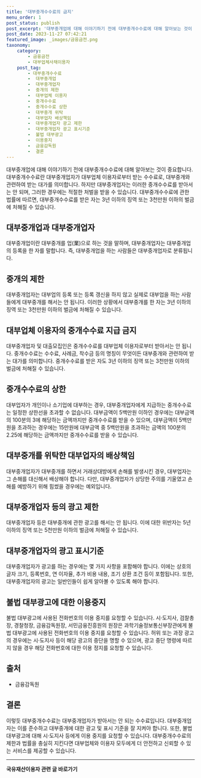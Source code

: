 ```yaml
---
title: '대부중개수수료의 금지'
menu_order: 1
post_status: publish
post_excerpt: '대부중개업에 대해 이야기하기 전에 대부중개수수료에 대해 알아보는 것이 중요합니다. 대부중개수수료란 대부중개업자가 대부업체 이용자로부터 받는 수수료로, 대부중개와 관련하여 받는 대가를 의미합니다. 하지만 대부중개업자는 이러한 중개수수료를 받아서는 안 되며, 그러한 경우에는 적절한 처벌을 받을 수 있습니다. 대부중개수수료에 관한 법률에 따르면, 대부중개수수료를 받은 자는 3년 이하의 징역 또는 3천만원 이하의 벌금에 처해질 수 있습니다.'
post_date: 2023-11-27 07:42:21
featured_image: _images/금융금전.png
taxonomy:
    category:
        - 금융금전
        - 대부업체사채이용자
    post_tag:
        - 대부중개수수료
        -  대부중개업
        -  대부중개업자
        -  중개의 제한
        -  대부업체 이용자
        -  중개수수료
        -  중개수수료 상한
        -  대부중개 위탁
        -  대부업자 배상책임
        -  대부중개업자 광고 제한
        -  대부중개업자 광고 표시기준
        -  불법 대부광고
        -  이용중지
        -  금융감독원
        -  결론
---
```



대부중개업에 대해 이야기하기 전에 대부중개수수료에 대해 알아보는 것이 중요합니다. 대부중개수수료란 대부중개업자가 대부업체 이용자로부터 받는 수수료로, 대부중개와 관련하여 받는 대가를 의미합니다. 하지만 대부중개업자는 이러한 중개수수료를 받아서는 안 되며, 그러한 경우에는 적절한 처벌을 받을 수 있습니다. 대부중개수수료에 관한 법률에 따르면, 대부중개수수료를 받은 자는 3년 이하의 징역 또는 3천만원 이하의 벌금에 처해질 수 있습니다.

## 대부중개업과 대부중개업자

대부중개업이란 대부중개를 업(業)으로 하는 것을 말하며, 대부중개업자는 대부중개업의 등록을 한 자를 말합니다. 즉, 대부중개업을 하는 사람들은 대부중개업자로 분류됩니다.

## 중개의 제한

대부중개업자는 대부업의 등록 또는 등록 갱신을 하지 않고 실제로 대부업을 하는 사람들에게 대부중개를 해서는 안 됩니다. 이러한 상황에서 대부중개를 한 자는 3년 이하의 징역 또는 3천만원 이하의 벌금에 처해질 수 있습니다.

## 대부업체 이용자의 중개수수료 지급 금지

대부중개업자 및 대출모집인은 중개수수료를 대부업체 이용자로부터 받아서는 안 됩니다. 중개수수료는 수수료, 사례금, 착수금 등의 명칭이 무엇이든 대부중개와 관련하여 받는 대가를 의미합니다. 중개수수료를 받은 자도 3년 이하의 징역 또는 3천만원 이하의 벌금에 처해질 수 있습니다.

## 중개수수료의 상한

대부업자가 개인이나 소기업에 대부하는 경우, 대부중개업자에게 지급하는 중개수수료는 일정한 상한선을 초과할 수 없습니다. 대부금액이 5백만원 이하인 경우에는 대부금액의 100분의 3에 해당하는 금액까지만 중개수수료를 받을 수 있으며, 대부금액이 5백만원을 초과하는 경우에는 15만원에 대부금액 중 5백만원을 초과하는 금액의 100분의 2.25에 해당하는 금액까지만 중개수수료를 받을 수 있습니다.

## 대부중개를 위탁한 대부업자의 배상책임

대부중개업자가 대부중개를 하면서 거래상대방에게 손해를 발생시킨 경우, 대부업자는 그 손해를 대신해서 배상해야 합니다. 다만, 대부중개업자가 상당한 주의를 기울였고 손해를 예방하기 위해 힘썼을 경우에는 예외입니다.

## 대부중개업자 등의 광고 제한

대부중개업자 등은 대부중개에 관한 광고를 해서는 안 됩니다. 이에 대한 위반자는 5년 이하의 징역 또는 5천만원 이하의 벌금에 처해질 수 있습니다.

## 대부중개업자의 광고 표시기준

대부중개업자가 광고를 하는 경우에는 몇 가지 사항을 포함해야 합니다. 이에는 상호의 글자 크기, 등록번호, 연 이자율, 추가 비용 내용, 조기 상환 조건 등이 포함됩니다. 또한, 대부중개업자의 광고는 일반인들이 쉽게 알아볼 수 있도록 해야 합니다.

## 불법 대부광고에 대한 이용중지

불법 대부광고에 사용된 전화번호의 이용 중지를 요청할 수 있습니다. 시·도지사, 검찰총장, 경찰청장, 금융감독원장, 서민금융진흥원의 원장은 과학기술정보통신부장관에게 불법 대부광고에 사용된 전화번호의 이용 중지를 요청할 수 있습니다. 허위 또는 과장 광고의 경우에는 시·도지사 등이 해당 광고의 중단을 명할 수 있으며, 광고 중단 명령에 따르지 않을 경우 해당 전화번호에 대한 이용 정지를 요청할 수 있습니다.

## 출처

- 금융감독원

## 결론

이렇듯 대부중개수수료는 대부중개업자가 받아서는 안 되는 수수료입니다. 대부중개업자는 이를 준수하고 대부중개에 대한 광고 및 표시 기준을 잘 지켜야 합니다. 또한, 불법 대부광고에 대해 시·도지사 등에게 이용 중지를 요청할 수 있습니다. 대부중개수수료의 제한과 법률을 충실히 지킨다면 대부업체와 이용자 모두에게 더 안전하고 신뢰할 수 있는 서비스를 제공할 수 있습니다.
<!-- wp:separator -->
<hr class="wp-block-separator has-alpha-channel-opacity"/>
<!-- /wp:separator -->

<!-- wp:group {"backgroundColor":"base","layout":{"type":"constrained"}} -->
<div class="wp-block-group has-base-background-color has-background"><!-- wp:paragraph {"align":"center","fontSize":"medium"} -->
<p class="has-text-align-center has-large-font-size"><strong>국유재산이용자 관련 글 바로가기</strong></p>
<!-- /wp:paragraph -->


<!-- wp:latest-posts
{"categories":[{"id":7404,"count":19,"description":"","link":"https://uknowlaw.com/category/%ea%b5%ad%ec%9c%a0%ec%9e%ac%ec%82%b0%ec%9d%b4%ec%9a%a9%ec%9e%90/","name":"국유재산이용자","slug":"국유재산이용자","taxonomy":"category","parent":0,"meta":[],"_links":{"self":[{"href":"https://uknowlaw.com/wp-json/wp/v2/categories/7404"}],"collection":[{"href":"https://uknowlaw.com/wp-json/wp/v2/categories"}],"about":[{"href":"https://uknowlaw.com/wp-json/wp/v2/taxonomies/category"}],"wp:post_type":[{"href":"https://uknowlaw.com/wp-json/wp/v2/posts?categories=7404"}],"curies":[{"name":"wp","href":"https://api.w.org/{rel}","templated":true}]}}],"postsToShow":100,"excerptLength":28,"postLayout":"grid","columns":2,"featuredImageAlign":"left","featuredImageSizeSlug":"large","fontSize":"small"} /--></div>
<!-- /wp:group -->